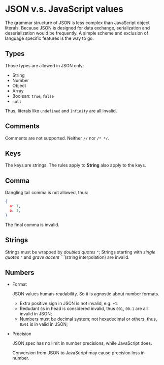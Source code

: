 # JSON v.s. JavaScript values

The grammar structure of JSON is less complex than JavaScript object literals. Because JSON is designed for data exchange, serialization and deserialization would be frequently. A simple scheme and exclusion of language specific features is the way to go.

## Types

Those types are allowed in JSON only:
  - String
  - Number
  - Object
  - Array
  - Boolean: `true`, `false`
  - `null`

Thus, literals like `undefined` and `Infinity` are all invalid.

## Comments

Comments are not supported. Neither `//` nor `/* */`.

## Keys

The keys are strings. The rules apply to **String** also apply to the keys.

## Comma

Dangling tail comma is not allowed, thus:
```json
{
  a: 1,
  b: 1,
}
```
The final comma is invalid.

## Strings

Strings must be wrapped by *doubled quotes `"`*; Strings starting with *single quotes `'`* and *grave accent `\``*(string interpolation) are invalid.

## Numbers

- Format

  JSON values human-readability. So it is agnostic about number formats.

  - Extra positive sign in JSON is not invalid, e.g. `+1`.
  - Redudant `0`s in head is considered invalid, thus `001`, `00.1` are all invalid in JSON;
  - Numbers must be decimal system; not hexadecimal or others, thus, `0x01` is in valid in JSON;

- Precision

  JSON spec has no limit in number precisions, while JavaScript does.

  Conversion from JSON to JavaScript may cause precision loss in number.